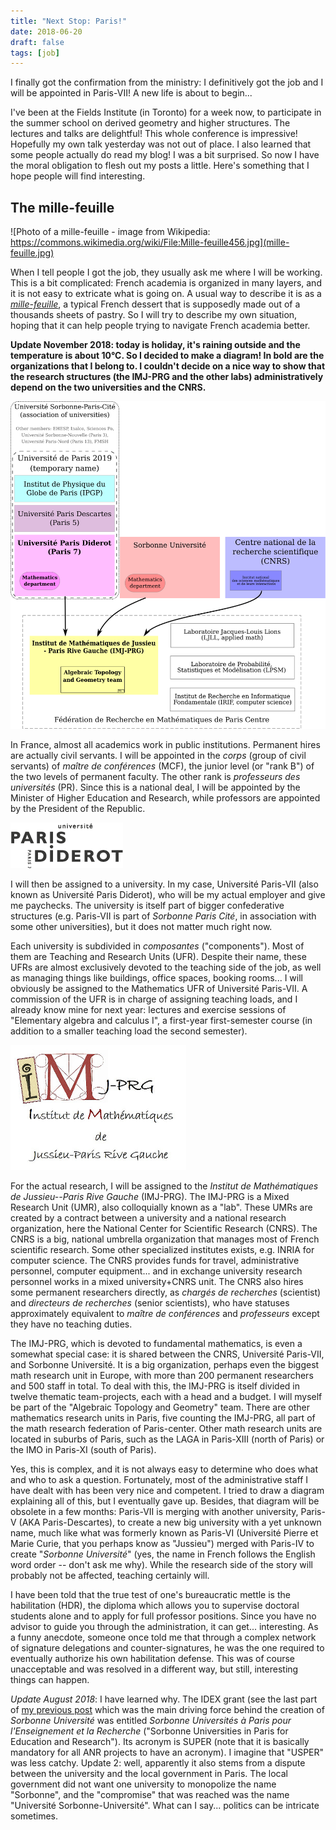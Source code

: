```yaml
---
title: "Next Stop: Paris!"
date: 2018-06-20
draft: false
tags: [job]
---
```


I finally got the confirmation from the ministry: I definitively got the job and I will be appointed in Paris-VII!
A new life is about to begin...

I've been at the Fields Institute (in Toronto) for a week now, to participate in the summer school on derived geometry and higher structures.
The lectures and talks are delightful!
This whole conference is impressive!
Hopefully my own talk yesterday was not out of place.
I also learned that some people actually do read my blog!
I was a bit surprised. So now I have the moral obligation to flesh out my posts a little.
Here's something that I hope people will find interesting.

<!--more-->

## The mille-feuille

![Photo of a mille-feuille - image from Wikipedia: https://commons.wikimedia.org/wiki/File:Mille-feuille456.jpg](mille-feuille.jpg)

When I tell people I got the job, they usually ask me where I will be working.
This is a bit complicated: French academia is organized in many layers, and it is not easy to extricate what is going on.
A usual way to describe it is as a [_mille-feuille_](https://en.wikipedia.org/wiki/Mille-feuille), a typical French dessert that is supposedly made out of a thousands sheets of pastry.
So I will try to describe my own situation, hoping that it can help people trying to navigate French academia better.

**Update November 2018: today is holiday, it's raining outside and the temperature is about 10°C.
So I decided to make a diagram!
In bold are the organizations that I belong to.
I couldn't decide on a nice way to show that the research structures (the IMJ-PRG and the other labs) administratively depend on the two universities and the CNRS.**

![Organizational diagram](diagram.svg)

In France, almost all academics work in public institutions.
Permanent hires are actually civil servants.
I will be appointed in the _corps_ (group of civil servants) of _maître de conférences_ (MCF), the junior level (or "rank B") of the two levels of permanent faculty.
The other rank is _professeurs des universités_ (PR).
Since this is a national deal, I will be appointed by the Minister of Higher Education and Research, while professors are appointed by the President of the Republic.

![Logo Université Paris-VII](univ-paris-diderot.png)

I will then be assigned to a university.
In my case, Université Paris-VII (also known as Université Paris Diderot), who will be my actual employer and give me paychecks.
The university is itself part of bigger confederative structures (e.g. Paris-VII is part of _Sorbonne Paris Cité_, in association with some other universities), but it does not matter much right now.

Each university is subdivided in _composantes_ ("components").
Most of them are Teaching and Research Units (UFR).
Despite their name, these UFRs are almost exclusively devoted to the teaching side of the job, as well as managing things like buildings, office spaces, booking rooms...
I will obviously be assigned to the Mathematics UFR of Université Paris-VII.
A commission of the UFR is in charge of assigning teaching loads, and I already know mine for next year: lectures and exercise sessions of "Elementary algebra and calculus I", a first-year first-semester course (in addition to a smaller teaching load the second semester).

![Logo IMJ-PRG](imj-prg.png)

For the actual research, I will be assigned to the _Institut de Mathématiques de Jussieu--Paris Rive Gauche_ (IMJ-PRG).
The IMJ-PRG is a Mixed Research Unit (UMR), also colloquially known as a "lab".
These UMRs are created by a contract between a university and a national research organization, here the National Center for Scientific Research (CNRS).
The CNRS is a big, national umbrella organization that manages most of French scientific research.
Some other specialized institutes exists, e.g. INRIA for computer science.
The CNRS provides funds for travel, administrative personnel, computer equipment... and in exchange university research personnel works in a mixed university+CNRS unit.
The CNRS also hires some permanent researchers directly, as _chargés de recherches_ (scientist) and _directeurs de recherches_ (senior scientists), who have statuses approximately equivalent to _maître de conférences_ and _professeurs_ except they have no teaching duties.

The IMJ-PRG, which is devoted to fundamental mathematics, is even a somewhat special case: it is shared between the CNRS, Université Paris-VII, and Sorbonne Université.
It is a big organization, perhaps even the biggest math research unit in Europe, with more than 200 permanent researchers and 500 staff in total.
To deal with this, the IMJ-PRG is itself divided in twelve thematic team-projects, each with a head and a budget.
I will myself be part of the "Algebraic Topology and Geometry" team. There are other mathematics research units in Paris, five counting the IMJ-PRG, all part of the math research federation of Paris-center.
Other math research units are located in suburbs of Paris, such as the LAGA in Paris-XIII (north of Paris) or the IMO in Paris-XI (south of Paris).

Yes, this is complex, and it is not always easy to determine who does what and who to ask a question.
Fortunately, most of the administrative staff I have dealt with has been very nice and competent.
I tried to draw a diagram explaining all of this, but I eventually gave up.
Besides, that diagram will be obsolete in a few months: Paris-VII is merging with another university, Paris-V (AKA Paris-Descartes), to create a new big university with a yet unknown name, much like what was formerly known as Paris-VI (Université Pierre et Marie Curie, that you perhaps know as "Jussieu") merged with Paris-IV to create "_Sorbonne Université_" (yes, the name in French follows the English word order -- don't ask me why).
While the research side of the story will probably not be affected, teaching certainly will.

I have been told that the true test of one's bureaucratic mettle is the habilitation (HDR), the diploma which allows you to supervise doctoral students alone and to apply for full professor positions.
Since you have no advisor to guide you through the administration, it can get... interesting.
As a funny anecdote, someone once told me that through a complex network of signature delegations and counter-signatures, he was the one required to eventually authorize his own habilitation defense.
This was of course unacceptable and was resolved in a different way, but still, interesting things can happen.

_Update August 2018_: I have learned why. The IDEX grant (see the last part of [my previous post](/post/why-name-paris-7) which was the main driving force behind the creation of _Sorbonne Université_ was entitled _Sorbonne Universités à Paris pour l'Enseignement et la Recherche_ ("Sorbonne Universities in Paris for Education and Research"). Its acronym is SUPER (note that it is basically mandatory for all ANR projects to have an acronym). I imagine that "USPER" was less catchy.
Update 2: well, apparently it also stems from a dispute between the university and the local government in Paris. The local government did not want one university to monopolize the name "Sorbonne", and the "compromise" that was reached was the name "Université Sorbonne-Université". What can I say... politics can be intricate sometimes.
